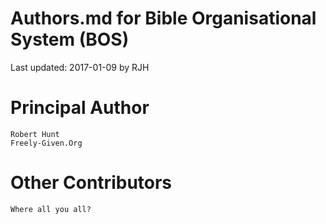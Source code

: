 Authors.md for Bible Organisational System (BOS)
================================================

Last updated: 2017-01-09 by RJH


Principal Author
================

    Robert Hunt
    Freely-Given.Org


Other Contributors
==================

    Where all you all?
